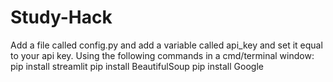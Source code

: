 # Study-Hack
Add a file called config.py and add a variable called api_key and set it equal to your api key.
Using the following commands in a cmd/terminal window: 
pip install streamlit
pip install BeautifulSoup
pip install Google 
